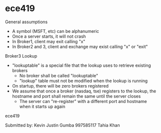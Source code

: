 ece419
======
General assumptions
- A symbol (MSFT, etc) can be alphanumeric
- Once a server starts, it will not crash
- In Broker1, client may exit calling "x"
- In Broker2 and 3, client and exchange may exist calling "x" or "exit"

Broker3
Lookup
- "lookuptable" is a special file that the lookup uses to retrieve existing brokers
  - No broker shall be called "lookuptable"
  - "lookup" table must not be modified when the lookup is running
- On startup, there will be zero brokers registered
- We assume that once a broker (nasdaq, tse) registers to the lookup, the hostname and port shall remain the same until the server closes
  - The server can "re-register" with a different port and hostname when it starts up again

ece419

Submitted by:
Kevin Justin Gumba 997585117
Tahia Khan
